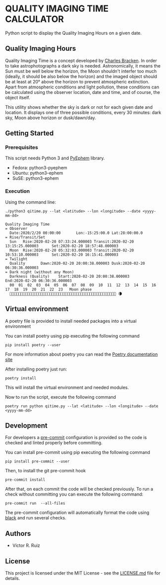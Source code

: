# QUALITY IMAGING TIME CALCULATOR

Python script to display the Quality Imaging Hours on a given date.

## Quality Imaging Hours

Quality Imaging Time is a concept developed by [Charles Bracken](https://digitalstars.wordpress.com/). In order to take astrophotographs a dark sky is needed. Astronomically, it means the Sun must be well below the horizon, the Moon shouldn't interfer too much (ideally, it should be also below the horizon) and the imaged object should be at least at 20° above the horizon to prevent atmospheric extinction. Apart from atmospheric conditions and light pollution, these conditions can be calculated using the observer location, date and time, and of course, the object itself.

This utility shows whether the sky is dark or not for each given date and location. It displays one of three possible conditions, every 30 minutes: dark sky, Moon above horizon or dusk/dawn/day.

## Getting Started

### Prerequisites

This script needs Python 3 and [PyEphem](https://rhodesmill.org/pyephem/) library.

- Fedora: python3-pyephem
- Ubuntu: python3-ephem
- SuSE: python3-ephem

### Execution

Using the command line:

```
./python3 qitime.py --lat <latitude> --lon <longitude> --date <yyyy-mm-dd>

Quality Imaging Time
= Observer
  Date:2020/2/20 00:00:00       Lon:-15:25:00.0 Lat:28:00:00.0
= Rise/Transit/Set
  Sun   Rise:2020-02-20 07:33:24.000003 Transit:2020-02-20 13:15:25.000003      Set:2020-02-20 18:57:48.000003
  Moon  Rise:2020-02-20 05:32:03.000003 Transit:2020-02-20 10:53:10.000003      Set:2020-02-20 16:15:41.000003
= Twilight
  Quality       Dawn:2020-02-20 20:00:38.000003 Dusk:2020-02-20 06:30:36.000003
= Dark night (without any Moon)
  Darkness (Quality)    Start:2020-02-20 20:00:38.000003        End:2020-02-20 06:30:36.000003
  00  01  02  03  04  05  06  07  08  09  10  11  12  13  14  15  16  17  18  19  20  21  22  23   Moon phase
  🌌🌌🌌🌌🌌🌌🌌🌌🌌🌌🌌🌌🌘🌘🌞🌞🌞🌞🌞🌞🌞🌞🌞🌞🌞🌞🌞🌞🌞🌞🌞🌞🌞🌞🌞🌞🌞🌞🌞🌞🌞🌌🌌🌌🌌🌌🌌🌌 🌘
```

## Virtual environment

A poetry file is provided to install needed packages into a virtual environment

You can install poetry using pip executing the following command

    pip install poetry --user

For more information about poetry you can read the [Poetry documentation site](https://python-poetry.org/docs/)

After installing poetry just run:

    poetry install

This will install the virtual environment and needed modules.

Now to run the script, execute the following command

    poetry run python qitime.py --lat <latitude> --lon <longitude> --date <yyyy-mm-dd>


## Development

For developers a [pre-commit](https://pre-commit.com/) configuration is provided so the code is checked and linted properly before committing.

You can install pre-commit using pip executing the following command

    pip install pre-commit --user

Then, to install the git pre-commit hook

    pre-commit install

After that, on each commit the code will be checked previously. To run a check without committing you can execute the following command:

    pre-commit run  --all-files

The pre-commit configuration will automatically format the code using [black](https://black.readthedocs.io/en/stable/) and run several checks.

## Authors

* Víctor R. Ruiz

## License

This project is licensed under the MIT License - see the [LICENSE.md](LICENSE.md) file for details.
